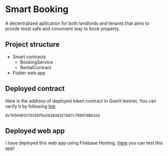 # Smart Booking
A decentralized apllication for both landlords and tenants that aims to privide most safe and convinient way to book property.

## Project structure

- Smart contracts
  - BookingService
  - RentalContract
- Flutter web app

## Deployed contract

Here is the address of deployed token contract in Goerli testnet. You can verify it by following [link](https://goerli.etherscan.io/address/0x765040557655DFDe5826482E7687cf88978B61bd)

```
0x765040557655DFDe5826482E7687cf88978B61bd
```

## Deployed web app

I have deployed this web app using Firebase Hosting. [Here](https://smart-booking-d3965.web.app/) you can test this app!
